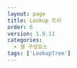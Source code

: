 ```yaml
---
layout: page
title: Lookup 트리
order: 6
version: 1.0.11
categories:
  - 셀 구성요소
tags: ['LookupTree']
---
```

